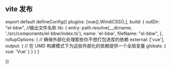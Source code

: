 ## vite 发布

export default defineConfig({
  plugins: [vue(),WindiCSS(),],
  build: {
    outDir: "el-bbw", //输出文件名称
    lib: {
      entry: path.resolve(__dirname, './src/components/el-bbw/index.ts'),
      name: 'el-bbw',
      fileName: "el-bbw",
    },
    rollupOptions: {
      // 确保外部化处理那些你不想打包进库的依赖
      external: ['vue'],
      output: {
        // 在 UMD 构建模式下为这些外部化的依赖提供一个全局变量
        globals: {
          vue: 'Vue'
        }
      }
    }
  }

})